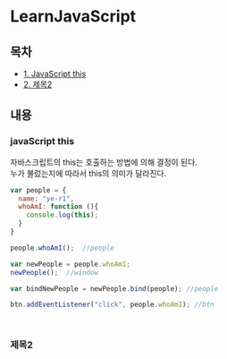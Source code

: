 # LearnJavaScript 

## 목차
- [1. JavaScript this](#javaScript-this)
- [2. 제목2](#제목2)

## 내용

### javaScript this
자바스크립트의 this는 호출하는 방법에 의해 결정이 된다.<br/>
누가 불렀는지에 따라서 this의 의미가 달라진다.

``` javascript
var people = {
  name: "ye-r1",
  whoAmI: function (){
    console.log(this);
  }
}

people.whoAmI();  //people

var newPeople = people.whoAmI;
newPeople();  //window

var bindNewPeople = newPeople.bind(people); //people

btn.addEventListener("click", people.whoAmI); //btn




```


### 제목2
